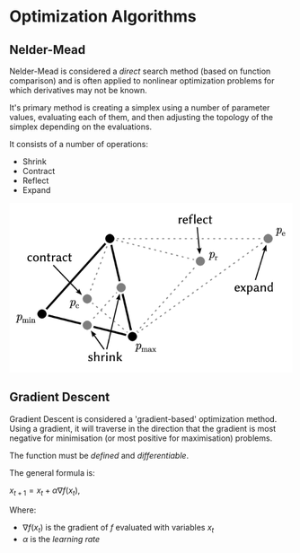 # Optimization Algorithms

## Nelder-Mead

Nelder-Mead is considered a *direct* search method (based on function comparison) and is often applied to nonlinear optimization problems for which derivatives may not be known.

It's primary method is creating a simplex using a number of parameter values, evaluating each of them, and then adjusting the topology of the simplex depending on the evaluations.

It consists of a number of operations:

- Shrink
- Contract
- Reflect
- Expand

<p align="center">
<img src="../img/nelder_iteration.png"/>
</p>

## Gradient Descent

Gradient Descent is considered a 'gradient-based' optimization method. Using a gradient, it will traverse in the direction that the gradient is most negative for minimisation (or most positive for maximisation) problems.

The function must be *defined* and *differentiable*. 

The general formula is:

$x_{t+1} = x_t + \alpha \nabla f(x_t),$

Where:
- $\nabla f(x_t)$ is the gradient of $f$ evaluated with variables $x_t$
- $\alpha$ is the *learning rate*